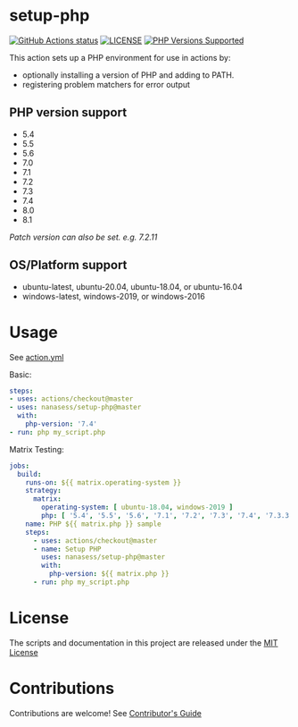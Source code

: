 # setup-php

<p align="left">
  <a href="https://github.com/nanasess/setup-php"><img alt="GitHub Actions status" src="https://github.com/nanasess/setup-php/workflows/Main%20workflow/badge.svg"></a>
  <a href="https://github.com/nanasess/setup-php/blob/master/LICENSE"><img alt="LICENSE" src="https://img.shields.io/badge/license-MIT-428f7e.svg"></a>
  <a href="#php-version-support"><img alt="PHP Versions Supported" src="https://img.shields.io/badge/php-%3E%3D%205.4-8892BF.svg"></a>
</p>

This action sets up a PHP environment for use in actions by:

- optionally installing a version of PHP and adding to PATH.
- registering problem matchers for error output

## PHP version support

- 5.4
- 5.5
- 5.6
- 7.0
- 7.1
- 7.2
- 7.3
- 7.4
- 8.0
- 8.1

*Patch version can also be set. e.g. 7.2.11*

## OS/Platform support

- ubuntu-latest, ubuntu-20.04, ubuntu-18.04, or ubuntu-16.04
- windows-latest, windows-2019, or windows-2016

# Usage

See [action.yml](action.yml)

Basic:
```yaml
steps:
- uses: actions/checkout@master
- uses: nanasess/setup-php@master
  with:
    php-version: '7.4'
- run: php my_script.php
```

Matrix Testing:
```yaml
jobs:
  build:
    runs-on: ${{ matrix.operating-system }}
    strategy:
      matrix:
        operating-system: [ ubuntu-18.04, windows-2019 ]
        php: [ '5.4', '5.5', '5.6', '7.1', '7.2', '7.3', '7.4', '7.3.3' ]
    name: PHP ${{ matrix.php }} sample
    steps:
      - uses: actions/checkout@master
      - name: Setup PHP
        uses: nanasess/setup-php@master
        with:
          php-version: ${{ matrix.php }}
      - run: php my_script.php
```

# License

The scripts and documentation in this project are released under the [MIT License](LICENSE)

# Contributions

Contributions are welcome!  See [Contributor's Guide](docs/contributors.md)
